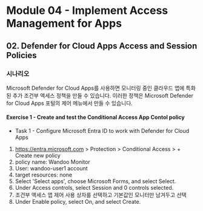 # Module 04 - Implement Access Management for Apps
## 02. Defender for Cloud Apps Access and Session Policies

### 시나리오 
Microsoft Defender for Cloud Apps를 사용하면 모니터링 중인 클라우드 앱에 특화된 추가 조건부 액세스 정책을 만들 수 있습니다. 이러한 정책은 Microsoft Defender for Cloud Apps 포털의 제어 메뉴에서 만들 수 있습니다.

#### Exercise 1 - Create and test the Conditional Access App Contol policy
* Task 1 - Configure Microsoft Entra ID to work with Defender for Cloud Apps

1. https://entra.microsoft.com > Protection > Conditional Access > + Create new policy
2. policy name: Wandoo Monitor
3. User: wandoo-user1 account
4. target resources: none
5. Select 'Select apps', choose Microsoft Forms, and select Select.
6. Under Access controls, select Session and 0 controls selected.
7. 조건부 액세스 앱 제어 사용 상자를 선택하고 기본값인 모니터만 남겨두고 선택
8. Under Enable policy, select On, and select Create.

